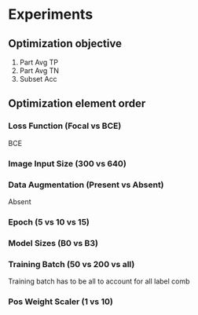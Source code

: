 # Experiments

## Optimization objective

1. Part Avg TP
2. Part Avg TN
3. Subset Acc

## Optimization element order

### Loss Function (Focal vs BCE)

BCE

### Image Input Size (300 vs 640)

### Data Augmentation (Present vs Absent)

Absent

### Epoch (5 vs 10 vs 15)

### Model Sizes (B0 vs B3)

### Training Batch (50 vs 200 vs all)

Training batch has to be all to account for all label comb

### Pos Weight Scaler (1 vs 10)
